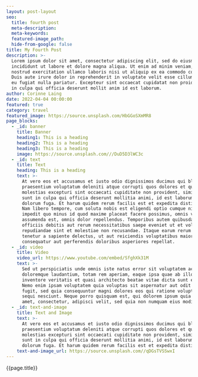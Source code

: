 ```yaml
---
layout: post-layout
seo:
  title: fourth post
  meta-description:
  meta-keywords:
  featured-image_path:
  hide-from-google: false
title: My Fourth Post
description: >-
  Lorem ipsum dolor sit amet, consectetur adipiscing elit, sed do eiusmod tempor
  incididunt ut labore et dolore magna aliqua. Ut enim ad minim veniam, quis
  nostrud exercitation ullamco laboris nisi ut aliquip ex ea commodo consequat.
  Duis aute irure dolor in reprehenderit in voluptate velit esse cillum dolore
  eu fugiat nulla pariatur. Excepteur sint occaecat cupidatat non proident, sunt
  in culpa qui officia deserunt mollit anim id est laborum.
author: Corinne Laing
date: 2022-04-04 00:00:00
featured: true
category: travel
featured_image: https://source.unsplash.com/HbGGoSXmMR8
page_blocks:
  - _id: banner
    title: Banner
    heading1: This is a heading
    heading2: This is a heading
    heading3: This is a heading
    image: https://source.unsplash.com///DuD5D3lWC3c
  - _id: text
    title: Text
    heading: This is a heading
    text: >-
      At vero eos et accusamus et iusto odio dignissimos ducimus qui blanditiis
      praesentium voluptatum deleniti atque corrupti quos dolores et quas
      molestias excepturi sint occaecati cupiditate non provident, similique
      sunt in culpa qui officia deserunt mollitia animi, id est laborum et
      dolorum fuga. Et harum quidem rerum facilis est et expedita distinctio.
      Nam libero tempore, cum soluta nobis est eligendi optio cumque nihil
      impedit quo minus id quod maxime placeat facere possimus, omnis voluptas
      assumenda est, omnis dolor repellendus. Temporibus autem quibusdam et aut
      officiis debitis aut rerum necessitatibus saepe eveniet ut et voluptates
      repudiandae sint et molestiae non recusandae. Itaque earum rerum hic
      tenetur a sapiente delectus, ut aut reiciendis voluptatibus maiores alias
      consequatur aut perferendis doloribus asperiores repellat.
  - _id: video
    title: Video
    video_url: https://www.youtube.com/embed/SfghXk31M
    text: >-
      Sed ut perspiciatis unde omnis iste natus error sit voluptatem accusantium
      doloremque laudantium, totam rem aperiam, eaque ipsa quae ab illo
      inventore veritatis et quasi architecto beatae vitae dicta sunt explicabo.
      Nemo enim ipsam voluptatem quia voluptas sit aspernatur aut odit aut
      fugit, sed quia consequuntur magni dolores eos qui ratione voluptatem
      sequi nesciunt. Neque porro quisquam est, qui dolorem ipsum quia dolor sit
      amet, consectetur, adipisci velit, sed quia non numquam eius modi
  - _id: text-and-image
    title: Text and Image
    text: >-
      At vero eos et accusamus et iusto odio dignissimos ducimus qui blanditiis
      praesentium voluptatum deleniti atque corrupti quos dolores et quas
      molestias excepturi sint occaecati cupiditate non provident, similique
      sunt in culpa qui officia deserunt mollitia animi, id est laborum et
      dolorum fuga. Et harum quidem rerum facilis est et expedita distinctio.
    text-and-image_url: https://source.unsplash.com//qDGsTVSSwxI
---
```

<section>{{page.title}}</section>